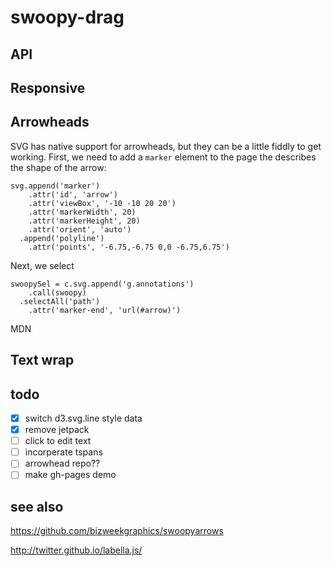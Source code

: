 # swoopy-drag

## API



## Responsive

## Arrowheads

SVG has native support for arrowheads, but they can be a little fiddly to get working. First, we need to add a `marker` element to the page the describes the shape of the arrow:

    svg.append('marker')
        .attr('id', 'arrow')
        .attr('viewBox', '-10 -10 20 20')
        .attr('markerWidth', 20)
        .attr('markerHeight', 20)
        .attr('orient', 'auto')
      .append('polyline')
        .attr('points', '-6.75,-6.75 0,0 -6.75,6.75')

Next, we select 

    swoopySel = c.svg.append('g.annotations')
        .call(swoopy)
      .selectAll('path')
        .attr('marker-end', 'url(#arrow)')



MDN 

## Text wrap



## todo
- [x] switch d3.svg.line style data
- [x] remove jetpack
- [ ] click to edit text
- [ ] incorperate tspans
- [ ] arrowhead repo??
- [ ] make gh-pages demo

## see also

https://github.com/bizweekgraphics/swoopyarrows

http://twitter.github.io/labella.js/